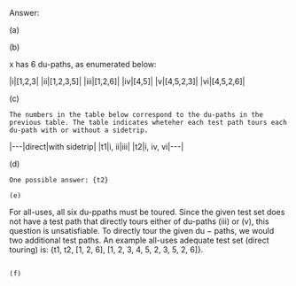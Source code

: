 Answer:

(a)

(b)

x has 6 du-paths, as enumerated below:

|i|[1,2,3|
|ii|[1,2,3,5]|
|iii|[1,2,6]|
|iv|[4,5]|
|v|[4,5,2,3]|
|vi|[4,5,2,6]|

(c)

```
The numbers in the table below correspond to the du-paths in the previous table. The table indicates wheteher each test path tours each du-path with or without a sidetrip.
```

|---|direct|with sidetrip|
|t1|i, ii|iii|
|t2|i, iv, vi|---|

(d)
```
One possible answer: {t2}

(e)

```
For all-uses, all six du-ppaths must be toured. Since the given test set does not have a
test path that directly tours either of du-paths (iii) or (v), this question is unsatisfiable.
To directly tour the given du − paths, we would two additional test paths. An example
all-uses adequate test set (direct touring) is: {t1, t2, [1, 2, 6], [1, 2, 3, 4, 5, 2, 3, 5, 2, 6]}.
```

(f)